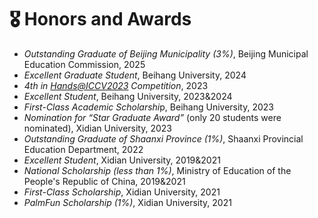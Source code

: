 # 🎖 Honors and Awards
- *Outstanding Graduate of Beijing Municipality (3%)*, Beijing Municipal Education Commission, 2025
- *Excellent Graduate Student*, Beihang University, 2024
- *4th in [Hands@ICCV2023](https://sites.google.com/view/hands2023/challenges/assemblyhands) Competition*, 2023
- *Excellent Student*, Beihang University, 2023&2024
- *First-Class Academic Scholarshi*p, Beihang University, 2023
- *Nomination for “Star Graduate Award”* (only 20 students were nominated), Xidian University, 2023
- *Outstanding Graduate of Shaanxi Province (1%)*, Shaanxi Provincial Education Department, 2022
- *Excellent Student*, Xidian University, 2019&2021
- *National Scholarship (less than 1%)*, Ministry of Education of the People's Republic of China, 2019&2021
- *First-Class Scholarship*, Xidian University, 2021
- *PalmFun Scholarship (1%)*, Xidian University, 2021

<!-- * Shenzhen Artificial Intelligence Natural Science Award, 2023

* Shenzhen Pengcheng special talent award, 2023

<div class='paper-box'><div class='paper-box-image'><div><div class="badge">ICCV 2019 Workshop</div><img src='images/projects/PBDL.png' alt="sym" width="100%"></div></div>
<div class='paper-box-text' markdown="1">

[**Winner** of Hyperspectral City Challenge 1.0, Rank: 1.](https://pbdl-ws.github.io/pbdl2019/challenge/index.html)

**Yunfei Liu**

**Project** <strong><span class='show_paper_citations' data='DhtAFkwAAAAJ:ALROH1vI_8AC'></span></strong>
- Adopt adopts multi-channel multi-spectum data to guide semantic segmentation for cityscapes.
</div>
</div>


<div class='paper-box'><div class='paper-box-image'><div><div class="badge">CADC 2015</div><img src='images/projects/cadc.png' alt="sym" width="100%"></div></div>
<div class='paper-box-text' markdown="1">

[Vertical Take-Off and Landing (VTOL) track. First prize](http://www.cadc.org.cn/)

**Yunfei Liu**, Changjing Wang, Chao Ma, Haonan Zheng, Yongzhen Pan.

**Project** <strong><span class='show_paper_citations' data='DhtAFkwAAAAJ:ALROH1vI_8AC'></span></strong>
- China Aeromodelling Design Challenge. Vertical Take-Off and Landing (VTOL) track. First prize, Rank: 6/70.
</div>
</div>


- *2021.10* National Scholarship. 
- *2021.11* Principal scholarship.  -->
